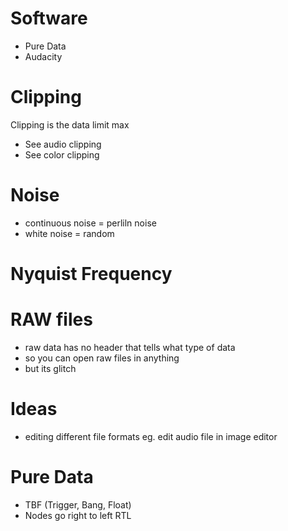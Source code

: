 # Software
- Pure Data
- Audacity

# Clipping
Clipping is the data limit max
- See audio clipping
- See color clipping

# Noise
- continuous noise = perliln noise
- white noise = random

# Nyquist Frequency

# RAW files
- raw data has no header that tells what type of data
- so you can open raw files in anything
- but its glitch

# Ideas
- editing different file formats eg. edit audio file in image editor

# Pure Data

- TBF (Trigger, Bang, Float)
- Nodes go right to left RTL
